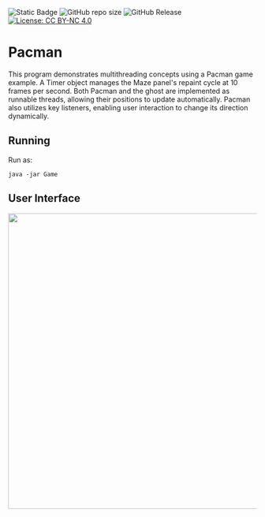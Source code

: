 ![Static Badge](https://img.shields.io/badge/author-javiergs-orange)
![GitHub repo size](https://img.shields.io/github/repo-size/CSC3100/Pacman)
![GitHub Release](https://img.shields.io/github/v/release/CSC3100/Pacman)
[![License: CC BY-NC 4.0](https://img.shields.io/badge/License-CC%20BY--NC%204.0-lightgrey.svg)](https://creativecommons.org/licenses/by-nc/4.0/)

# Pacman
This program demonstrates multithreading concepts using a Pacman game example. A Timer object manages the Maze panel's repaint cycle at 10 frames per second. Both Pacman and the ghost are implemented as runnable threads, allowing their positions to update automatically. Pacman also utilizes key listeners, enabling user interaction to change its direction dynamically.
<br>

## Running

Run as:
```
java -jar Game
```

## User Interface

<p align="center">
<IMG SRC="https://github.com/CSC3100/Pacman/assets/3814755/95668dee-27bd-4226-b4e7-6a65fca38a77" WIDTH=600>
</p>
